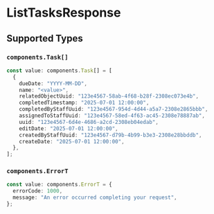# ListTasksResponse


## Supported Types

### `components.Task[]`

```typescript
const value: components.Task[] = [
  {
    dueDate: "YYYY-MM-DD",
    name: "<value>",
    relatedObjectUuid: "123e4567-58ab-4f68-b28f-2308ec073e4b",
    completedTimestamp: "2025-07-01 12:00:00",
    completedByStaffUuid: "123e4567-954d-4d44-a5a7-2308e2865bbb",
    assignedToStaffUuid: "123e4567-58ed-4f63-ac45-2308e78887ab",
    uuid: "123e4567-6d4e-4686-a2cd-2308eb04edab",
    editDate: "2025-07-01 12:00:00",
    createdByStaffUuid: "123e4567-d79b-4b99-b3e3-2308e28bbddb",
    createDate: "2025-07-01 12:00:00",
  },
];
```

### `components.ErrorT`

```typescript
const value: components.ErrorT = {
  errorCode: 1000,
  message: "An error occurred completing your request",
};
```

